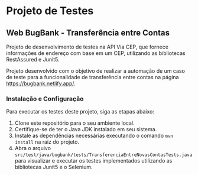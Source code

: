 # Projeto de Testes
## Web BugBank - Transferência entre Contas

Projeto de desenvolvimento de testes  na API Via CEP, que fornece informações de endereço com base em um CEP, utilizando as bibliotecas RestAssured e Junit5.

Projeto desenvolvido com o objetivo de realizar a automação de um caso de teste para a funcionalidade de transferência entre contas na página https://bugbank.netlify.app/.

### Instalação e Configuração

Para executar os testes deste projeto, siga as etapas abaixo:

1. Clone este repositório para o seu ambiente local.
2. Certifique-se de ter o Java JDK instalado em seu sistema.
3. Instale as dependências necessárias executando o comando `mvn install` na raiz do projeto.
4. Abra o arquivo `src/test/java/bugbank/tests/TransferenciaEntreNovasContasTests.java` para visualizar e executar os testes implementados utilizando as bibliotecas Junit5 e o Selenium.
